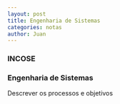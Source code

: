 ```yaml
---
layout: post
title: Engenharia de Sistemas
categories: notas
author: Juan
---
```

### INCOSE
### Engenharia de Sistemas


Descrever os processos e objetivos